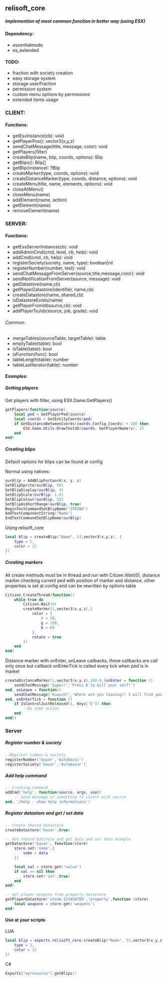 ## relisoft_core
##### implemention of most common function in better way (using ESX)

#### Dependency:

- essentialmode
- es_extended

#### TODO:

- fraction with society creation
- easy storage system
- storage user/fraction
- permission system
- custom menu options by permissions
- extended items usage

### CLIENT:
#### Functions:

- getEsxInstance(cb): void
- getPlayerPos(): vector3(x,y,z)
- sendChatMessage(title, message, color): void
- getPlayers(filter)
- createBlip(name, blip, coords, options): Blip
- getBlips(): Blip[]
- getBlip(instance): ?Blip
- createMarker(type, coords, options): void
- createDistanceMarker(type, coords, distance, options): void
- createMenu(title, name, elements, options): void
- closeAllMenu()
- closeMenu(name)
- addElement(name, action)
- getElement(name)
- removeElement(name)

### SERVER:
#### Functions:

- getEsxServerInstance(cb): void
- addAdminCmd(cmd, level, cb, help): void
- addCmd(cmd, cb, help): void
- registerSociety(society, name, type): boolean|nil
- registerNumber(number, text): void
- sendChatMessageFromServer(source,title,message,color): void
- sendNotificationFromServer(source, message): void
- getDatastore(name,cb)
- getPlayerDatastore(identifier, name,cb)
- createDatastore(name, shared,cb)
- isDatastoreExists(name)
- getPlayerFromId(source,cb): void
- addPlayerToJob(source, job, grade): void

###### Common:

- mergeTables(sourceTable, targetTable): table
- emptyTable(table): bool
- isTable(table): bool
- isFunction(func): bool
- tableLength(table): number
- tableLastIterator(table): number

#### Examples:
##### Getting players
Get players with filter, using ESX.Game.GetPlayers()
```lua
getPlayers(function(source)
    local ped = GetPlayerPed(source)
    local coords = GetEntityCoords(ped)
    if GetDistanceBetweenCoords(coords,Config.Coords) < 100 then
        ESX.Game.Utils.DrawText3D(coords, GetPlayerName(v), 2)
    end
end)
```

##### Creating blips
Default options for blips can be found at config

Normal using natives:
```lua
ourBlip = AddBlipForCoord(x, y, z)
SetBlipSprite(ourBlip, 58)
SetBlipDisplay(ourBlip, 4)
SetBlipScale(ourBlip, 1.0)
SetBlipColour(ourBlip, 53)
SetBlipAsShortRange(ourBlip, true)
BeginTextCommandSetBlipName("STRING")
AddTextComponentString("Name")
EndTextCommandSetBlipName(ourBlip)
```
Using relisoft_core
```lua
local blip = createBlip("Name", 53,vector3(x,y,z), {
    type = 2,
    color = 12
})
```

##### Creating markers

All create methods must be in thread and run with Citizen.Wait(0), distance marker checking current ped with position of marker and distance, other properties is set at config and can be rewritten by options table
```lua
Citizen.CreateThread(function()
    while true do
        Citizen.Wait(0)
        createMarker(1,vector3(x,y,z),{
            color = {
                r = 50,
                g = 150,
                b = 60
            },
            rotate = true
        })
    end
end)
```
Distance marker with onEnter, onLeave callbacks, these callbacks are call only once
but callback onEnterTick is called every tick when ped is in marker
```lua
createDistanceMarker(1,vector3(x,y,z),100.0,{onEnter = function ()
    sendChatMessage('Super!','Press E to kill your self!')
end, onLeave = function()
    sendChatMessage('Ouuuch?','Where are you leaving?! I will find you!')
end, onEnterTick = function ()
    if IsControlJustReleased(1, Keys['E']) then
        --Do some action
    end
end})
```

### Server
##### Register number & society
```lua
--Register number & society
registerNumber('bazar','Autobazar')
registerSociety('bazar','Autobazar')
```

##### Add help command
```lua
-- Creating command
addCmd('help', function(source, args, user)
    -- Send message or something to client with source
end, '/help - show help informations')
```

##### Register datastore and get / set data
```lua
-- Create shared datastore
createDatastore('bazar',true)

-- Get shared datstore and get data and set data example
getDatastore('bazar', function(store)
    store.set('name',{
        some = data
    })

    local val = store.get('value')
    if val == nil then
        store.set('val',true)
    end
end)

-- Get player weapons from property datastore
getPlayerDatastore('steam:123456789','property',function (store)
    local weapons = store.get('weapons')
end)
```

#### Use at your scripts
LUA
```lua
local blip = exports.relisoft_core:createBlip("Name", 53,vector3(x,y,z), {
    type = 2,
    color = 12
})
```

C#
```c
Exports["myresource"].getBlips()
```
